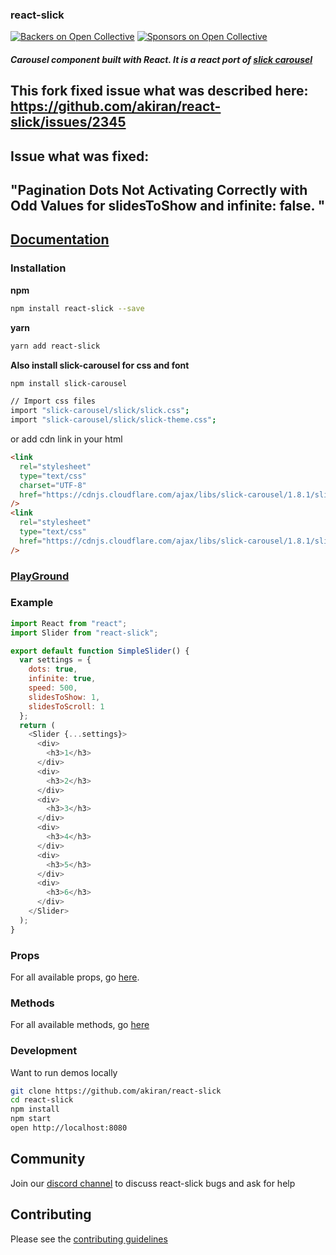 ### react-slick

[![Backers on Open Collective](https://opencollective.com/react-slick/backers/badge.svg)](#backers) [![Sponsors on Open Collective](https://opencollective.com/react-slick/sponsors/badge.svg)](#sponsors)

##### Carousel component built with React. It is a react port of [slick carousel](http://kenwheeler.github.io/slick/)

## This fork fixed issue what was described here: https://github.com/akiran/react-slick/issues/2345
## Issue what was fixed: 
## "Pagination Dots Not Activating Correctly with Odd Values for slidesToShow and infinite: false. "

## [Documentation](http://react-slick.neostack.com)

### Installation

**npm**

```bash
npm install react-slick --save
```

**yarn**

```bash
yarn add react-slick
```

**Also install slick-carousel for css and font**

```bash
npm install slick-carousel

// Import css files
import "slick-carousel/slick/slick.css";
import "slick-carousel/slick/slick-theme.css";
```

or add cdn link in your html

```html
<link
  rel="stylesheet"
  type="text/css"
  charset="UTF-8"
  href="https://cdnjs.cloudflare.com/ajax/libs/slick-carousel/1.8.1/slick.min.css"
/>
<link
  rel="stylesheet"
  type="text/css"
  href="https://cdnjs.cloudflare.com/ajax/libs/slick-carousel/1.8.1/slick-theme.min.css"
/>
```

### [PlayGround](https://stackblitz.com/edit/vitejs-vite-ownrun?file=src%2FImageSlider.jsx)

### Example

```js
import React from "react";
import Slider from "react-slick";

export default function SimpleSlider() {
  var settings = {
    dots: true,
    infinite: true,
    speed: 500,
    slidesToShow: 1,
    slidesToScroll: 1
  };
  return (
    <Slider {...settings}>
      <div>
        <h3>1</h3>
      </div>
      <div>
        <h3>2</h3>
      </div>
      <div>
        <h3>3</h3>
      </div>
      <div>
        <h3>4</h3>
      </div>
      <div>
        <h3>5</h3>
      </div>
      <div>
        <h3>6</h3>
      </div>
    </Slider>
  );
}
```

### Props

For all available props, go [here](https://react-slick.neostack.com/docs/api/).

### Methods

For all available methods, go [here](https://react-slick.neostack.com/docs/api#methods)

### Development

Want to run demos locally

```bash
git clone https://github.com/akiran/react-slick
cd react-slick
npm install
npm start
open http://localhost:8080
```

## Community

Join our [discord channel](https://discord.gg/z7stRE4Cyb) to discuss react-slick bugs and ask for help

## Contributing

Please see the [contributing guidelines](./CONTRIBUTING.md)
